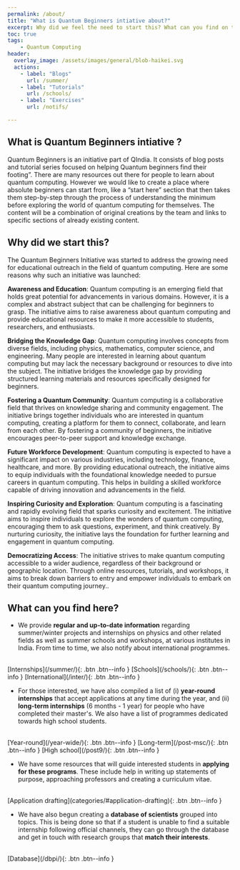 ```yaml
---
permalink: /about/
title: "What is Quantum Beginners intiative about?"
excerpt: Why did we feel the need to start this? What can you find on this website?
toc: true
tags:
    - Quantum Computing 
header:
  overlay_image: /assets/images/general/blob-haikei.svg
  actions:
    - label: "Blogs"
      url: /summer/
    - label: "Tutorials"
      url: /schools/
    - label: "Exercises"
      url: /notifs/

---
```


## What is Quantum Beginners intiative ?

Quantum Beginners is an initiative part of QIndia. It consists of blog posts and tutorial series focused on helping Quantum beginners find their footing”. There are many resources out there for people to learn about quantum computing. However we would like to create a place where absolute beginners can start from, like a “start here” section that then takes them step-by-step through the process of understanding the minimum before exploring the world of quantum computing for themselves. The content will be a combination of original creations by the team and links to specific sections of already existing content.

## Why did we start this?

The Quantum Beginners Initiative was started to address the growing need for educational outreach in the field of quantum computing. Here are some reasons why such an initiative was launched:

**Awareness and Education**: Quantum computing is an emerging field that holds great potential for advancements in various domains. However, it is a complex and abstract subject that can be challenging for beginners to grasp. The initiative aims to raise awareness about quantum computing and provide educational resources to make it more accessible to students, researchers, and enthusiasts.

**Bridging the Knowledge Gap**: Quantum computing involves concepts from diverse fields, including physics, mathematics, computer science, and engineering. Many people are interested in learning about quantum computing but may lack the necessary background or resources to dive into the subject. The initiative bridges the knowledge gap by providing structured learning materials and resources specifically designed for beginners.

**Fostering a Quantum Community**: Quantum computing is a collaborative field that thrives on knowledge sharing and community engagement. The initiative brings together individuals who are interested in quantum computing, creating a platform for them to connect, collaborate, and learn from each other. By fostering a community of beginners, the initiative encourages peer-to-peer support and knowledge exchange.

**Future Workforce Development**: Quantum computing is expected to have a significant impact on various industries, including technology, finance, healthcare, and more. By providing educational outreach, the initiative aims to equip individuals with the foundational knowledge needed to pursue careers in quantum computing. This helps in building a skilled workforce capable of driving innovation and advancements in the field.

**Inspiring Curiosity and Exploration**: Quantum computing is a fascinating and rapidly evolving field that sparks curiosity and excitement. The initiative aims to inspire individuals to explore the wonders of quantum computing, encouraging them to ask questions, experiment, and think creatively. By nurturing curiosity, the initiative lays the foundation for further learning and engagement in quantum computing.

**Democratizing Access**: The initiative strives to make quantum computing accessible to a wider audience, regardless of their background or geographic location. Through online resources, tutorials, and workshops, it aims to break down barriers to entry and empower individuals to embark on their quantum computing journey..

## What can you find here?

- We provide **regular and up-to-date information** regarding summer/winter projects and internships on physics and other related fields as well as summer schools and workshops, at various institutes in India. From time to time, we also notify about international programmes.
<br>
[Internships](/summer/){: .btn .btn--info }
[Schools](/schools/){: .btn .btn--info }
[International](/inter/){: .btn .btn--info }

- For those interested, we have also compiled a list of (i) **year-round internships** that accept applications at any time during the year, and (ii) **long-term internships** (6 months - 1 year) for people who have completed their master's. We also have a list of programmes dedicated towards high school students.
<br>
[Year-round](/year-wide/){: .btn .btn--info }
[Long-term](/post-msc/){: .btn .btn--info }
[High school](/post9/){: .btn .btn--info }

- We have some resources that will guide interested students in **applying for these programs**. These include help in writing up statements of purpose, approaching professors and creating a curriculum vitae.
<br>
[Application drafting](categories/#application-drafting){: .btn .btn--info }

- We have also begun creating a **database of scientists** grouped into topics. This is being done so that if a student is unable to find a suitable internship following official channels, they can go through the database and get in touch with research groups that **match their interests**.
<br>
[Database](/dbpi/){: .btn .btn--info }
